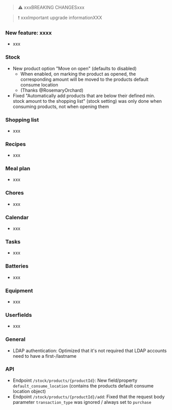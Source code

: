 > ⚠️ xxxBREAKING CHANGESxxx

> ❗ xxxImportant upgrade informationXXX

### New feature: xxxx

- xxx

### Stock

- New product option "Move on open" (defaults to disabled)
  - When enabled, on marking the product as opened, the corresponding amount will be moved to the products default consume location
  - (Thanks @RosemaryOrchard)
- Fixed "Automatically add products that are below their defined min. stock amount to the shopping list" (stock setting) was only done when consuming products, not when opening them

### Shopping list

- xxx

### Recipes

- xxx

### Meal plan

- xxx

### Chores

- xxx

### Calendar

- xxx

### Tasks

- xxx

### Batteries

- xxx

### Equipment

- xxx

### Userfields

- xxx

### General

- LDAP authentication: Optimized that it's not required that LDAP accounts need to have a first-/lastname

### API

- Endpoint `/stock/products/{productId}`: New field/property `default_consume_location` (contains the products default consume location object)
- Endpoint `/stock/products/{productId}/add`: Fixed that the request body parameter `transaction_type` was ignored / always set to `purchase`
